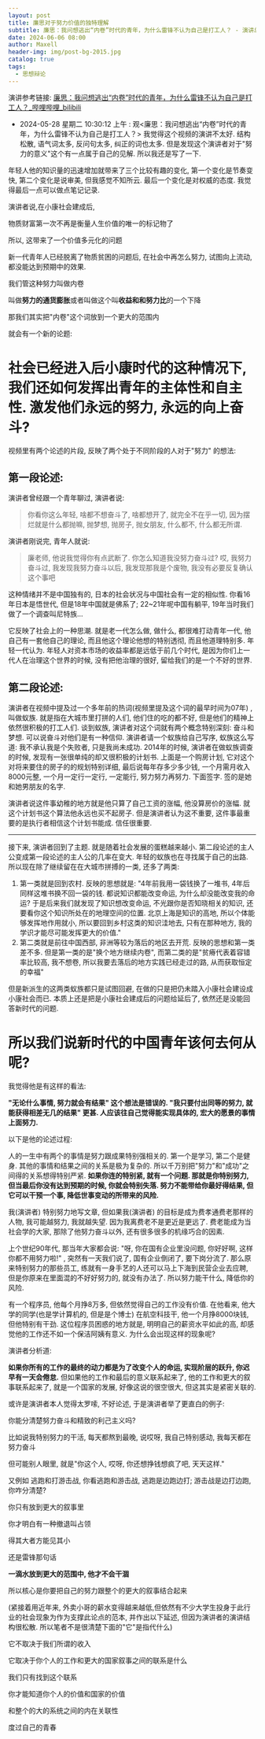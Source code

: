 ```yaml
---
layout: post
title: 廉思对于努力价值的独特理解
subtitle: 廉思：我问想逃出“内卷”时代的青年，为什么雷锋不认为自己是打工人？ - 演讲总结
date: 2024-06-06 08:00
author: Maxell
header-img: img/post-bg-2015.jpg
catalog: true
tags:
  - 思想辩论
---
```

演讲参考链接: [廉思：我问想逃出“内卷”时代的青年，为什么雷锋不认为自己是打工人？_哔哩哔哩_bilibili](https://www.bilibili.com/video/BV1Gw4m1S7Rx/)
- 2024-05-28 星期二 10:30:12 上午  : 观<廉思：我问想逃出“内卷”时代的青年，为什么雷锋不认为自己是打工人？> 我觉得这个视频的演讲不太好. 结构松散, 语气词太多, 反问句太多, 纠正的词也太多.  但是发现这个演讲者对于"努力的意义"这个有一点属于自己的见解. 所以我还是写了一下.

年轻人他的知识量的迅速增加就带来了三个比较有趣的变化, 第一个变化是节奏变快, 第二个变化是说审美, 但我感觉不知所云. 最后一个变化是对权威的态度. 我觉得最后一点可以做点笔记记录.

演讲者说,在小康社会建成后,

物质财富第一次不再是衡量人生价值的唯一的标记物了

所以, 这带来了一个价值多元化的问题

新一代青年人已经脱离了物质贫困的问题后, 在社会中再怎么努力, 试图向上流动, 都没能达到预期中的效果.

我们管这种努力叫做内卷

叫做**努力的通货膨胀**或者叫做这个叫**收益和和努力比**的一个下降

那我们其实把"内卷"这个词放到一个更大的范围内

就会有一个新的论题: 
# 社会已经进入后小康时代的这种情况下, 我们还如何发挥出青年的主体性和自主性. 激发他们永远的努力, 永远的向上奋斗?

视频里有两个论述的片段, 反映了两个处于不同阶段的人对于"努力" 的想法:
## 第一段论述: 
演讲者曾经跟一个青年聊过, 演讲者说:
>  你看你这么年轻, 啥都不想奋斗了, 啥都想开了, 就完全不在乎一切, 因为摆烂就是什么都抛嘛, 抛梦想, 抛房子, 抛女朋友, 什么都不, 什么都无所谓. 

演讲者刚说完, 青年人就说: 
> 廉老师, 他说我觉得你有点武断了. 你怎么知道我没努力奋斗过? 哎, 我努力奋斗过, 我发现我努力奋斗以后, 我发现那我是个废物, 我没有必要反复确认这个事吧

这种情绪并不是中国独有的, 日本的社会状况与中国社会有一定的相似性. 你看16年日本是悟世代, 但是18年中国就是佛系了; 22~21年呢中国有躺平, 19年当时我们做了一个调查叫尼特族...

它反映了社会上的一种思潮. 就是老一代怎么做, 做什么, 都很难打动青年一代, 他自己有一套他自己的理论, 而且他这个理论他想的特别透彻, 而且他道理特别多. 年轻一代认为. 年轻人对资本市场的收益率都是远低于前几个时代, 是因为你们上一代人在治理这个世界的时候, 没有把他治理的很好, 留给我们的是一个不好的世界.

## 第二段论述: 
演讲者在视频中提及过一个多年前的热词(视频里提及这个词的最早时间为07年) , 叫做蚁族. 就是指在大城市里打拼的人们, 他们住的吃的都不好, 但是他们的精神上依然很积极的打工人们. 谈到蚁族, 演讲者对这个词就有两个概念特别深刻: 奋斗和梦想. 可以说奋斗对他们是有一种信仰. 演讲者请一个蚁族给自己写序, 蚁族这么写道: 我不承认我是个失败者, 只是我尚未成功. 2014年的时候, 演讲者在做蚁族调查的时候, 发现有一张很单纯的却又很积极的计划书. 上面是一个购房计划, 它对这个对将来要住的房子的的规划特别详细, 最后说每年存多少多少钱, 一个月需月收入8000元整, 一个月一定行一定行, 一定能行, 努力努力再努力. 下面签字. 签的是她和她男朋友的名字.

演讲者说这件事幼稚的地方就是他只算了自己工资的涨幅, 他没算房价的涨幅. 就这个计划书这个算法他永远也买不起房子. 但是演讲者认为这不重要, 这件事最重要的是执行者相信这个计划书能成. 信任很重要.

---
接下来, 演讲者回到了主题. 就是随着社会发展的蛋糕越来越小. 第二段论述的主人公变成第一段论述的主人公的几率在变大. 年轻的蚁族也在寻找属于自己的出路. 所以现在除了继续留在在大城市拼搏的一类, 还多了两类:

1. 第一类就是回到农村. 反映的思想就是: "4年前我用一袋钱换了一堆书, 4年后同样这堆书换不回一袋的钱. 都说知识都能改变命运, 为什么却没能改变我的命运? 于是后来我们就发现了知识想改变命运, 不光跟你是否知晓相关的知识, 还要看你这个知识所处在的地理空间的位置. 北京上海是知识的高地, 所以个体能够发挥地作用就小, 所以要回到乡村这类的知识洼地去, 只有在那种地方, 我的学识才能尽可能发挥更大的价值." 
2. 第二类就是前往中国西部, 非洲等较为落后的地区去开荒. 反映的思想和第一类差不多. 但是第一类的是"换个地方继续内卷", 而第二类的是"贫瘠代表着容错率比较高, 我不想卷, 所以我要去落后的地方实践已经走过的路, 从而获取恒定的幸福"

但是新派生的这两类蚁族都只是试图回避, 在做的只是把仍未踏入小康社会建设成小康社会而已. 本质上还是把是小康社会建成后的问题给延后了, 依然还是没能回答新时代的问题. 

# 所以我们说新时代的中国青年该何去何从呢?

我觉得他是有这样的看法:

**"无论什么事情, 努力就会有结果" 这个想法是错误的. "我只要付出同等的努力, 就能获得相差无几的结果" 更甚. 人应该往自己觉得能实现具体的, 宏大的愿景的事情上面努力.**

以下是他的论述过程:

人的一生中有两个的事情是努力跟成果特别强相关的. 第一个是学习, 第二个是健身. 其他的事情和结果之间的关系是极为复杂的. 所以千万别把"努力"和"成功"之间得的关系想得特别严紧. **如果你连的特别紧, 就有一个问题. 那就是你特别努力, 但当最后你没有达到预期的时候, 你就会特别失落. 努力不能带给你最好得结果, 但它可以干预一个事, 降低世事变动的所带来的风险.**

我(演讲者) 特别努力地写文章, 但如果我(演讲者) 的目标是成为费孝通费老那样的人物, 我可能越努力, 我就越失望. 因为我离费老不是更近是更远了. 费老能成为当社会学的大家, 那除了他努力奋斗以外, 还有很多很多的机缘巧合的因素. 

上个世纪90年代, 那当年大家都会说: "呀, 你在国有企业里没问题, 你好好啊, 这样你都不用努力啦!" , 突然有一天我们说了, 国有企业倒闭了, 要下岗分流了.
那么原来特别努力的那些员工, 练就有一身手艺的人还可以马上下海到民营企业去应聘, 但是你原来在里面混的不好好努力的, 就没有办法了. 所以努力能干什么, 降低你的风险.

有一个程序员, 他每个月挣8万多, 但依然觉得自己的工作没有价值. 在他看来, 他大学的同学(也是学计算机的, 但是是个博士) 在航空科技干, 他一个月挣8000块钱, 但他特别有干劲. 这位程序员困惑的地方就是, 明明自己的薪资水平如此的高, 却感觉他的工作还不如一个保洁阿姨有意义. 为什么会出现这样的现象呢?

演讲者分析道:

**如果你所有的工作的最终的动力都是为了改变个人的命运, 实现阶层的跃升, 你迟早有一天会倦怠.** 但如果他的工作和最后的意义联系起来了, 他的工作和更大的叙事联系起来了, 就是一个国家的发展, 好像这说的很空很大, 但这其实是紧密关联的.

或许是演讲者本人觉得太罗嗦, 不好论述, 于是演讲者举了更直白的例子:

你能分清楚努力奋斗和精致的利己主义吗?

比如说我特别努力的干活, 每天都熬到最晚, 说哎呀, 我自己特别感动, 我每天都在努力奋斗

但可能别人眼里, 就是"你这个人, 哎呀, 你还想挣钱想疯了吧, 天天这样."

又例如 逃跑和打游击战, 你看逃跑和游击战, 逃跑是边跑边打; 游击战是边打边跑, 你咋分清楚?

你只有放到更大的叙事里

你才明白有一种撤退叫占领

得其大者方能见其小

还是雷锋那句话

**一滴水放到更大的范围中, 他才不会干涸**

所以核心是你要把自己的努力跟整个的更大的叙事结合起来

(紧接着用近年来, 外卖小哥的薪水变得越来越低,但依然有不少大学生投身于此行业的社会现象为作为支撑此论点的范本, 并作出以下延述, 但因为演讲者的演讲结构很松散. 所以笔者不是很清楚下面的"它"是指代什么)

它不取决于我们所谓的收入

它取决于你个人的工作和更大的国家叙事之间的联系是什么

我们只有找到这个联系

你才能知道你个人的价值和国家的价值

和整个的大的系统之间的内在关联性

度过自己的青春